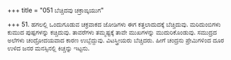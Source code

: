 +++
title = "051 ಬೆಚ್ಚಿದವು ಚಕ್ರಾಙ್ಕಯುಗ"

+++
51. ಹಗಲಲ್ಲಿ ಒಂದುಗೂಡುವ ಚಕ್ರವಾಕದ ಜೋಡಿಗಳು ಈಗ ಕತ್ತಲಾದುದಕ್ಕೆ ಬೆಚ್ಚಿದುವು. ಮರಿದುಂಬಿಗಳು ಕುಮುದ ಪುಷ್ಪಗಳನ್ನು ಕಚ್ಚಿದುವು. ತಾವರೆಗಳು ತಮ್ಮಷ್ಟಕ್ಕೆ ತಾವೇ ಮುಖಗಳನ್ನು ಮುದುರಿಕೊಂಡುವು. ಸಮುದ್ರದ ಅಲೆಗಳು ಚಂದ್ರೋದಯವಾದ ಕಾರಣ ಉಬ್ಬೆದ್ದುವು. ವಿಟಸ್ತ್ರೀಯರು ಬೆಚ್ಚಿದರು. ಹೀಗೆ ಚಂದ್ರನು ಪ್ರೇಮಿಗಳಿಂದ ದೂರ ಉಳಿದ ಜನರ ಮನಸ್ಸಿನಲ್ಲಿ ಕಿಚ್ಚನ್ನು ಇಟ್ಟನು.